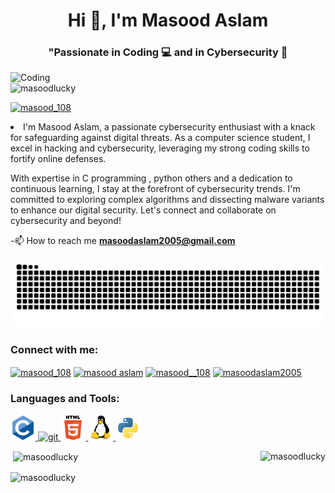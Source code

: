<h1 align="center">Hi 👋, I'm Masood Aslam</h1>
<h3 align="center">"Passionate in Coding  💻 and in Cybersecurity 🔐</h3>
<img align="left" alt="Coding" width="500" src="https://camo.githubusercontent.com/8a9c7f854df987a0b488caf7b4ca6fb56e368e1a0b85602574da94c19d1c2d2e/68747470733a2f2f70687973696373677572756b756c2e66696c65732e776f726470726573732e636f6d2f323031392f30322f6368617261637465722d312e676966">

<p align="left"> <img src="https://komarev.com/ghpvc/?username=masoodlucky&label=Profile%20views&color=0e75b6&style=flat" alt="masoodlucky" /> </p>

<p align="left"> <a href="https://twitter.com/masood_108" target="blank"><img src="https://img.shields.io/twitter/follow/masood_108?logo=twitter&style=for-the-badge" alt="masood_108" /></a> </p
                                                                                                                                                                                                
- I'm Masood Aslam, a passionate cybersecurity enthusiast with a knack for safeguarding against digital threats. As a computer science student, I excel in hacking and cybersecurity, leveraging my strong coding skills to fortify online defenses.

With expertise in C programming , python others and a dedication to continuous learning, I stay at the forefront of cybersecurity trends. I'm committed to exploring complex algorithms and dissecting malware variants to enhance our digital security.
Let's connect and collaborate on cybersecurity and beyond!

-📫 How to reach me **masoodaslam2005@gmail.com**

![Snake animation](https://github.com/GuillaumeFalourd/GuillaumeFalourd/blob/output/github-contribution-grid-snake.svg)


<h3 align="left">Connect with me:</h3>
<p align="left">
<a href="https://twitter.com/masood_108" target="blank"><img align="center" src="https://raw.githubusercontent.com/rahuldkjain/github-profile-readme-generator/master/src/images/icons/Social/twitter.svg" alt="masood_108" height="30" width="40" /></a>
<a href="https://linkedin.com/in/masood aslam" target="blank"><img align="center" src="https://raw.githubusercontent.com/rahuldkjain/github-profile-readme-generator/master/src/images/icons/Social/linked-in-alt.svg" alt="masood aslam" height="30" width="40" /></a>
<a href="https://instagram.com/masood__108" target="blank"><img align="center" src="https://raw.githubusercontent.com/rahuldkjain/github-profile-readme-generator/master/src/images/icons/Social/instagram.svg" alt="masood__108" height="30" width="40" /></a>
<a href="https://www.hackerrank.com/masoodaslam2005" target="blank"><img align="center" src="https://raw.githubusercontent.com/rahuldkjain/github-profile-readme-generator/master/src/images/icons/Social/hackerrank.svg" alt="masoodaslam2005" height="30" width="40" /></a>
</p>

<h3 align="left">Languages and Tools:</h3>
<p align="left"> <a href="https://www.cprogramming.com/" target="_blank" rel="noreferrer"> <img src="https://raw.githubusercontent.com/devicons/devicon/master/icons/c/c-original.svg" alt="c" width="40" height="40"/> </a> <a href="https://git-scm.com/" target="_blank" rel="noreferrer"> <img src="https://www.vectorlogo.zone/logos/git-scm/git-scm-icon.svg" alt="git" width="40" height="40"/> </a> <a href="https://www.w3.org/html/" target="_blank" rel="noreferrer"> <img src="https://raw.githubusercontent.com/devicons/devicon/master/icons/html5/html5-original-wordmark.svg" alt="html5" width="40" height="40"/> </a> <a href="https://www.linux.org/" target="_blank" rel="noreferrer"> <img src="https://raw.githubusercontent.com/devicons/devicon/master/icons/linux/linux-original.svg" alt="linux" width="40" height="40"/> </a> <a href="https://www.python.org" target="_blank" rel="noreferrer"> <img src="https://raw.githubusercontent.com/devicons/devicon/master/icons/python/python-original.svg" alt="python" width="40" height="40"/> </a> </p>

<p><img align="right" src="https://github-readme-stats.vercel.app/api/top-langs?username=masoodlucky&show_icons=true&locale=en&layout=compact" alt="masoodlucky" /></p>

<p>&nbsp;<img align="center" src="https://github-readme-stats.vercel.app/api?username=masoodlucky&show_icons=true&locale=en" alt="masoodlucky" /></p>

<p><img align="center" src="https://github-readme-streak-stats.herokuapp.com/?user=masoodlucky&" alt="masoodlucky" /></p>

